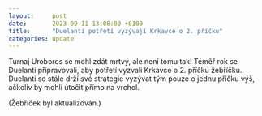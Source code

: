 ```yaml
---
layout:     post
date:       2023-09-11 13:08:00 +0100
title:      "Duelanti potřetí vyzývají Krkavce o 2. příčku"
categories: update
---
```


Turnaj Uroboros se mohl zdát mrtvý, ale není tomu tak!
Téměř rok se Duelanti připravovali, aby potřetí vyzvali Krkavce o 2. příčku žebříčku.
Duelanti se stále drží své strategie vyzývat tým pouze o jednu příčku výš, ačkoliv by mohli útočit přímo na vrchol.

(Žebříček byl aktualizován.)
